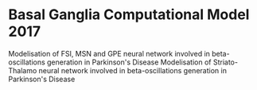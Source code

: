 # Basal Ganglia Computational Model 2017

Modelisation of FSI, MSN and GPE neural network involved in beta-oscillations generation in Parkinson's Disease
Modelisation of Striato-Thalamo neural network involved in beta-oscillations generation in Parkinson's Disease
